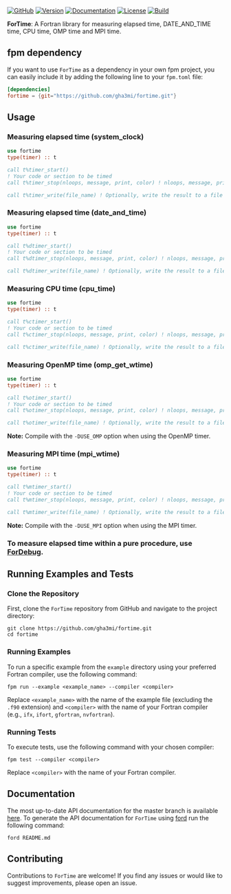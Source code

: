 [![GitHub](https://img.shields.io/badge/GitHub-ForTime-blue.svg?style=social&logo=github)](https://github.com/gha3mi/fortime)
[![Version](https://img.shields.io/github/release/gha3mi/fortime.svg)](https://github.com/gha3mi/fortime/releases/latest)
[![Documentation](https://img.shields.io/badge/ford-Documentation%20-blueviolet.svg)](https://gha3mi.github.io/fortime/)
[![License](https://img.shields.io/github/license/gha3mi/fortime?color=green)](https://github.com/gha3mi/fortime/blob/main/LICENSE)
[![Build](https://github.com/gha3mi/fortime/actions/workflows/CI_test.yml/badge.svg)](https://github.com/gha3mi/fortime/actions/workflows/CI_test.yml)

<!-- <img alt="ForTime" src="https://github.com/gha3mi/fortime/raw/main/media/logo.png" width="750"> -->

**ForTime**: A Fortran library for measuring elapsed time, DATE_AND_TIME time, CPU time, OMP time and MPI time.

## fpm dependency

If you want to use `ForTime` as a dependency in your own fpm project,
you can easily include it by adding the following line to your `fpm.toml` file:

```toml
[dependencies]
fortime = {git="https://github.com/gha3mi/fortime.git"}
```

## Usage

### Measuring elapsed time (system_clock)

```fortran
use fortime
type(timer) :: t

call t%timer_start()
! Your code or section to be timed
call t%timer_stop(nloops, message, print, color) ! nloops, message, print and color are optional

call t%timer_write(file_name) ! Optionally, write the result to a file
```

### Measuring elapsed time (date_and_time)

```fortran
use fortime
type(timer) :: t

call t%dtimer_start()
! Your code or section to be timed
call t%dtimer_stop(nloops, message, print, color) ! nloops, message, print and color are optional

call t%dtimer_write(file_name) ! Optionally, write the result to a file
```

### Measuring CPU time (cpu_time)

```fortran
use fortime
type(timer) :: t

call t%ctimer_start()
! Your code or section to be timed
call t%ctimer_stop(nloops, message, print, color) ! nloops, message, print and color are optional

call t%ctimer_write(file_name) ! Optionally, write the result to a file
```

### Measuring OpenMP time (omp_get_wtime)

```fortran
use fortime
type(timer) :: t

call t%otimer_start()
! Your code or section to be timed
call t%otimer_stop(nloops, message, print, color) ! nloops, message, print and color are optional

call t%otimer_write(file_name) ! Optionally, write the result to a file
```

**Note:** Compile with the `-DUSE_OMP` option when using the OpenMP timer.

### Measuring MPI time (mpi_wtime)

```fortran
use fortime
type(timer) :: t

call t%mtimer_start()
! Your code or section to be timed
call t%mtimer_stop(nloops, message, print, color) ! nloops, message, print and color are optional

call t%mtimer_write(file_name) ! Optionally, write the result to a file
```

**Note:** Compile with the `-DUSE_MPI` option when using the MPI timer.

### To measure elapsed time within a pure procedure, use [ForDebug](https://github.com/gha3mi/fordebug).


## Running Examples and Tests

### Clone the Repository

First, clone the `ForTime` repository from GitHub and navigate to the project directory:

```shell
git clone https://github.com/gha3mi/fortime.git
cd fortime
```
### Running Examples

To run a specific example from the `example` directory using your preferred Fortran compiler, use the following command:

```shell
fpm run --example <example_name> --compiler <compiler>
```
Replace `<example_name>` with the name of the example file (excluding the `.f90` extension) and `<compiler>` with the name of your Fortran compiler (e.g., `ifx`, `ifort`, `gfortran`, `nvfortran`).

### Running Tests

To execute tests, use the following command with your chosen compiler:

```shell
fpm test --compiler <compiler>
```
Replace `<compiler>` with the name of your Fortran compiler.

## Documentation

The most up-to-date API documentation for the master branch is available
[here](https://gha3mi.github.io/fortime/).
To generate the API documentation for `ForTime` using
[ford](https://github.com/Fortran-FOSS-Programmers/ford) run the following
command:

```shell
ford README.md
```

## Contributing

Contributions to `ForTime` are welcome! If you find any issues or would like to suggest improvements, please open an issue.
